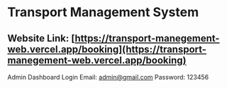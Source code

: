 # Transport Management System
## Website Link: [https://transport-manegement-web.vercel.app/booking](https://transport-manegement-web.vercel.app/booking)

Admin Dashboard Login 
Email: admin@gmail.com
Password: 123456

